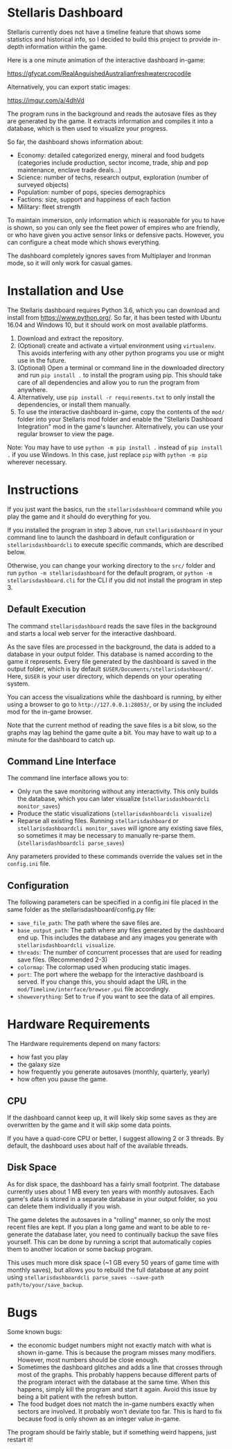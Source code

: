 # Stellaris Dashboard

Stellaris currently does not have a timeline feature that shows some statistics and historical info, so I decided to build this project to provide in-depth information within the game.

Here is a one minute animation of the interactive dashboard in-game:

https://gfycat.com/RealAnguishedAustralianfreshwatercrocodile

Alternatively, you can export static images:

https://imgur.com/a/4dhVd

The program runs in the background and reads the autosave files as they are generated by the game. It extracts information and compiles it into a database, which is then used to visualize your progress.

So far, the dashboard shows information about:

  - Economy: detailed categorized energy, mineral and food budgets (categories include production, sector income, trade, ship and pop maintenance, enclave trade deals...)
  - Science: number of techs, research output, exploration (number of surveyed objects)
  - Population: number of pops, species demographics
  - Factions: size, support and happiness of each faction
  - Military: fleet strength

To maintain immersion, only information which is reasonable for you to have is shown, so you can only see the fleet power of empires who are friendly, or who have given you active sensor links or defensive pacts. 
However, you can configure a cheat mode which shows everything.

The dashboard completely ignores saves from Multiplayer and Ironman mode, so it will only work for casual games. 

# Installation and Use

The Stellaris dashboard requires Python 3.6, which you can download and install from https://www.python.org/.
So far, it has been tested with Ubuntu 16.04 and Windows 10, but it should work on most available platforms.

  1. Download and extract the repository.
  2. (Optional) create and activate a virtual environment using `virtualenv`. This avoids interfering with any other python programs you use or might use in the future.
  3. (Optional) Open a terminal or command line in the downloaded directory and run `pip install .` to install the program using pip. This should take care of all dependencies and allow you to run the program from anywhere. 
  4. Alternatively, use `pip install -r requirements.txt` to only install the dependencies, or install them manually. 
  5. To use the interactive dashboard in-game, copy the contents of the `mod/` folder into your Stellaris mod folder and enable the "Stellaris Dashboard Integration" mod in the game's launcher. Alternatively, you can use your regular browser to view the page.

Note: You may have to use `python -m pip install .` instead of `pip install .` if you use Windows. In this case, just replace `pip` with `python -m pip` wherever necessary.

# Instructions

If you just want the basics, run the `stellarisdashboard` command while you play the game and it should do everything for you. 

If you installed the program in step 3 above, run `stellarisdashboard` in your command line to launch the dashboard in default configuration or `stellarisdashboardcli` to execute specific commands, which are described below.

Otherwise, you can change your working directory to the `src/` folder and run `python -m stellarisdashboard` for the default program, or `python -m stellarisdashboard.cli` for the CLI if you did not install the program in step 3.

## Default Execution
The command `stellarisdashboard` reads the save files in the background and starts a local web server for the interactive dashboard. 

As the save files are processed in the background, the data is added to a database in your output folder. This database is named according to the game it represents.
Every file generated by the dashboard is saved in the output folder, which is by default `$USER/Documents/stellarisdashboard/`. Here, `$USER` is your user directory, which depends on your operating system.

You can access the visualizations while the dashboard is running, by either using a browser to go to `http://127.0.0.1:28053/`, or by using the included mod for the in-game browser. 

Note that the current method of reading the save files is a bit slow, so the graphs may lag behind the game quite a bit. You may have to wait up to a minute for the dashboard to catch up.

## Command Line Interface

The command line interface allows you to:

  - Only run the save monitoring without any interactivity. This only builds the database, which you can later visualize (`stellarisdashboardcli monitor_saves`)
  - Produce the static visualizations (`stellarisdashboardcli visualize`)
  - Reparse all existing files. Running `stellarisdashboard` or `stellarisdashboardcli monitor_saves` will ignore any existing save files,
  so sometimes it may be necessary to manually re-parse them. (`stellarisdashboardcli parse_saves`)

Any parameters provided to these commands override the values set in the `config.ini` file.

## Configuration

The following parameters can be specified in a config.ini file placed in the same folder as the stellarisdashboard/config.py file:

  - `save_file_path`: The path where the save files are.
  - `base_output_path`: The path where any files generated by the dashboard end up. This includes the database and any images you generate with `stellarisdashboardcli visualize`.
  - `threads`: The number of concurrent processes that are used for reading save files. (Recommended 2-3)
  - `colormap`: The colormap used when producing static images.
  - `port`:  The port where the webapp for the interactive dashboard is served. If you change this, you should adapt the URL in the 
  `mod/Timeline/interface/browser.gui` file accordingly.
  - `showeverything`: Set to `True` if you want to see the data of all empires.

# Hardware Requirements

The Hardware requirements depend on many factors:

  - how fast you play
  - the galaxy size
  - how frequently you generate autosaves (monthly, quarterly, yearly)
  - how often you pause the game. 

## CPU
If the dashboard cannot keep up, it will likely skip some saves as they are overwritten by the game and it will skip some data points.

If you have a quad-core CPU or better, I suggest allowing 2 or 3 threads. By default, the dashboard uses about half of the available threads.

## Disk Space
As for disk space, the dashboard has a fairly small footprint. The database currently uses about 1 MB every ten years with monthly autosaves.
Each game's data is stored in a separate database in your output folder, so you can delete them individually if you wish. 

The game deletes the autosaves in a "rolling" manner, so only the most recent files are kept. If you plan a long game 
and want to be able to re-generate the database later, you need to continually backup the save files yourself. This can be done by
running a script that automatically copies them to another location or some backup program.

This uses much more disk space (~1 GB every 50 years of game time with monthly saves), but allows you to rebuild the full database at any point using 
`stellarisdashboardcli parse_saves --save-path path/to/your/save_backup`. 

# Bugs

Some known bugs:

  - the economic budget numbers might not exactly match with what is shown in-game. This is because the program misses many modifiers. However, most numbers should be close enough.
  - Sometimes the dashboard glitches and adds a line that crosses through most of the graphs. 
    This probably happens because different parts of the program interact with the database at the same time.
    When this happens, simply kill the program and start it again. Avoid this issue by being a bit patient with the refresh button.
  - The food budget does not match the in-game numbers exactly when sectors are involved. It probably won't deviate too far. This is hard to fix because food is only shown as an integer value in-game.

The program should be fairly stable, but if something weird happens, just restart it!
